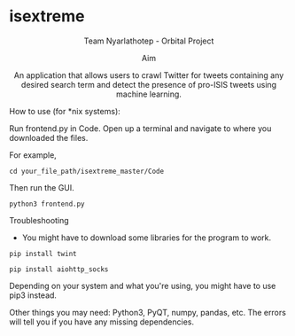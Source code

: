 # isextreme

<p align="center"> 
Team Nyarlathotep - Orbital Project
</p> 

<p align="center"> 
Aim
</p> 

<p align="center">
An application that allows users to crawl Twitter for tweets containing any desired search term and detect the presence of pro-ISIS tweets using machine learning.
</p>

How to use (for *nix systems):

Run frontend.py in Code. Open up a terminal and navigate to where you downloaded the files.

For example,
```
cd your_file_path/isextreme_master/Code
```
Then run the GUI.
```
python3 frontend.py
```

Troubleshooting
- You might have to download some libraries for the program to work.

```
pip install twint
```
```
pip install aiohttp_socks
```
Depending on your system and what you're using, you might have to use pip3 instead.

Other things you may need: Python3, PyQT, numpy, pandas, etc. The errors will tell you if you have any missing dependencies.
